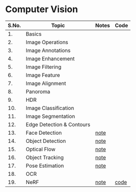# Computer Vision


| S.No. | Topic                         | Notes                                      | Code                                        |
|-------|-------------------------------|--------------------------------------------|---------------------------------------------|
| 1.    | Basics                        |                                            |                                             |
| 2.    | Image Operations              |                                            |                                             | 
| 3.    | Image Annotations             |                                            |                                             |
| 4.    | Image Enhancement             |                                            |                                             |
| 5.    | Image Filtering               |                                            |                                             |
| 6.    | Image Feature                 |                                            |                                             |
| 7.    | Image Alignment               |                                            |                                             |
| 8.    | Panoroma                      |                                            |                                             |
| 9.    | HDR                           |                                            |                                             |
| 10.   | Image Classification          |                                            |                                             |
| 11.   | Image Segmentation            |                                            |                                             |
| 12.   | Edge Detection & Contours     |                                            |                                             |
| 13.   | Face Detection                | [note](notes/FaceDetection.md)             |                                             |
| 14.   | Object Detection              | [note](notes/ObjectDetection.md)           |                                             |
| 15.   | Optical Flow                  | [note](notes/OpticalFlow.md)               |                                             |
| 16.   | Object Tracking               | [note](notes/ObjectTracking.md)            |                                             |
| 17.   | Pose Estimation               | [note](notes/PoseEstimation.md)            |                                             |
| 18.   | OCR                           |                                            |                                             |
| 19.   | NeRF                          | [note](assets/NeRF.mov)                    | [code](src/NeRF.ipynb)                      |